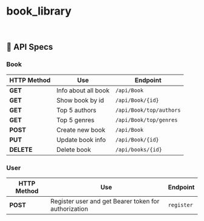 # book_library


<br>

## 📄 API Specs

### Book 

| HTTP Method | Use                            | Endpoint                |
| ----------- | ------------------------------ | ----------------------- |
| **GET**     | Info about all book            | `/api/Book`             |
| **GET**     | Show book by id                | `/api/Book/{id}`        |
| **GET**     | Top 5 authors                  | `/api/Book/top/authors` |
| **GET**     | Top 5 genres                   | `/api/Book/top/genres`  |
| **POST**    | Create new book                | `/api/Book`             |
| **PUT**     | Update book info               | `/api/Book/{id}`        |
| **DELETE**  | Delete book                    | `/api/books/{id}`       |

### User
| HTTP Method | Use                            | Endpoint                |
| ----------- | ------------------------------ | ----------------------- |
| **POST**    | Register user and get Bearer token for authorization           | `register`             |

<br>
